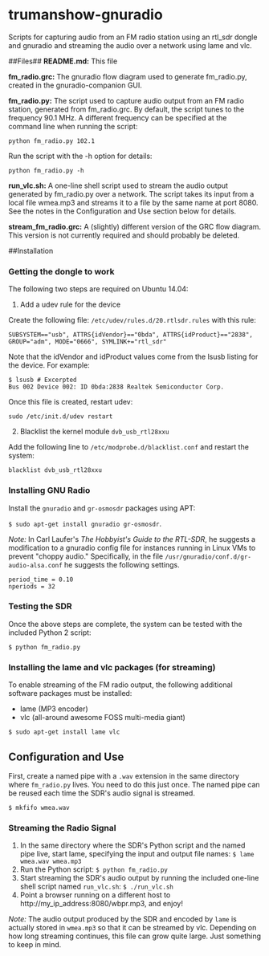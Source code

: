 # trumanshow-gnuradio
Scripts for capturing audio from an FM radio station using an rtl_sdr dongle and gnuradio and streaming the audio over a network using lame and vlc.

##Files##
**README.md:** This file

**fm_radio.grc:** The gnuradio flow diagram used to generate fm_radio.py, created in the gnuradio-companion GUI.

**fm_radio.py:** The script used to capture audio output from an FM radio station, generated from fm_radio.grc. By default, the script tunes to the frequency 90.1 MHz. A different frequency can be specified at the command line when running the script:

```python fm_radio.py 102.1```

Run the script with the -h option for details:

```python fm_radio.py -h```

**run_vlc.sh:** A one-line shell script used to stream the audio output generated by fm_radio.py over a network. The script takes its input from a local file wmea.mp3 and streams it to a file by the same name at port 8080. See the notes in the Configuration and Use section below for details.

**stream_fm_radio.grc:** A (slightly) different version of the GRC flow diagram. This version is not currently required and should probably be deleted.

##Installation

### Getting the dongle to work
The following two steps are required on Ubuntu 14.04:

1) Add a udev rule for the device

Create the following file: ```/etc/udev/rules.d/20.rtlsdr.rules``` with this rule:
```
SUBSYSTEM=="usb", ATTRS{idVendor}=="0bda", ATTRS{idProduct}=="2838", GROUP="adm", MODE="0666", SYMLINK+="rtl_sdr"
```
Note that the idVendor and idProduct values come from the lsusb listing for the device. For example:
```
$ lsusb # Excerpted
Bus 002 Device 002: ID 0bda:2838 Realtek Semiconductor Corp.
```
Once this file is created, restart udev:
```
sudo /etc/init.d/udev restart
```
2) Blacklist the kernel module ```dvb_usb_rtl28xxu``` 

Add the following line to ```/etc/modprobe.d/blacklist.conf``` and restart the system:
```
blacklist dvb_usb_rtl28xxu
``` 

### Installing GNU Radio 
Install the ```gnuradio``` and ```gr-osmosdr``` packages using APT: 

```$ sudo apt-get install gnuradio gr-osmosdr```.

*Note:* In Carl Laufer's *The Hobbyist's Guide to the RTL-SDR*, he suggests a modification to a gnuradio config file for instances running in Linux VMs to prevent "choppy audio." Specifically, in the file ```/usr/gnuradio/conf.d/gr-audio-alsa.conf``` he suggests the following settings.

```
period_time = 0.10
nperiods = 32
```

### Testing the SDR 
Once the above steps are complete, the system can be tested with the included Python 2 script:

 ```$ python fm_radio.py```

### Installing the lame and vlc packages (for streaming)

To enable streaming of the FM radio output, the following additional software packages must be installed:
* lame (MP3 encoder)
* vlc (all-around awesome FOSS multi-media giant)

```$ sudo apt-get install lame vlc```

## Configuration and Use

First, create a named pipe with a ```.wav``` extension in the same directory where ```fm_radio.py``` lives. You need to do this just once. The named pipe can be reused each time the SDR's audio signal is streamed.

```$ mkfifo wmea.wav```

### Streaming the Radio Signal

1) In the same directory where the SDR's Python script and the named pipe live, start lame, specifying the input and output file names: ```$ lame wmea.wav wmea.mp3```
2) Run the Python script: ```$ python fm_radio.py```
3) Start streaming the SDR's audio output by running the included one-line shell script named ```run_vlc.sh```: ```$ ./run_vlc.sh``` 
4) Point a browser running on a different host to http://my_ip_address:8080/wbpr.mp3, and enjoy!

*Note:* The audio output produced by the SDR and encoded by ```lame``` is actually stored in ```wmea.mp3``` so that it can be streamed by vlc. Depending on how long streaming continues, this file can grow quite large. Just something to keep in mind.
